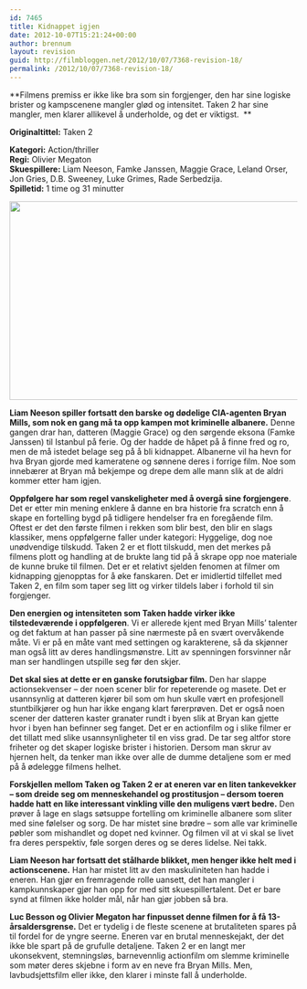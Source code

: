 ```yaml
---
id: 7465
title: Kidnappet igjen
date: 2012-10-07T15:21:24+00:00
author: brennum
layout: revision
guid: http://filmbloggen.net/2012/10/07/7368-revision-18/
permalink: /2012/10/07/7368-revision-18/
---
```

**Filmens premiss er ikke like bra som sin forgjenger, den har sine logiske brister og kampscenene mangler glød og intensitet. Taken 2 har sine mangler, men klarer allikevel å underholde, og det er viktigst.  **

**<!--more-->Originaltittel:** Taken 2

  
**Kategori:** Action/thriller  
**Regi:** Olivier Megaton  
**Skuespillere:** Liam Neeson, Famke Janssen, Maggie Grace, Leland Orser, Jon Gries, D.B. Sweeney, Luke Grimes, Rade Serbedzija.  
**Spilletid:** 1 time og 31 minutter

<a href="http://filmbloggen.net/?attachment_id=7447" rel="attachment wp-att-7447"><img class="alignnone size-large wp-image-7447" src="http://filmbloggen.net/wp-content/uploads//2012/10/Taken-2-bilde-4-620x348.jpg" alt="" width="620" height="348" /></a>

**Liam Neeson spiller fortsatt den barske og dødelige CIA-agenten Bryan Mills, som nok en gang må ta opp kampen mot kriminelle albanere.** Denne gangen drar han, datteren (Maggie Grace) og den sørgende eksona (Famke Janssen) til Istanbul på ferie. Og der hadde de håpet på å finne fred og ro, men de må istedet belage seg på å bli kidnappet. Albanerne vil ha hevn for hva Bryan gjorde med kameratene og sønnene deres i forrige film. Noe som innebærer at Bryan må bekjempe og drepe dem alle mann slik at de aldri kommer etter ham igjen.

**Oppfølgere har som regel vanskeligheter med å overgå sine forgjengere**. Det er etter min mening enklere å danne en bra historie fra scratch enn å skape en fortelling bygd på tidligere hendelser fra en foregående film. Oftest er det den første filmen i rekken som blir best, den blir en slags klassiker, mens oppfølgerne faller under kategori: Hyggelige, dog noe unødvendige tilskudd. Taken 2 er et flott tilskudd, men det merkes på filmens plott og handling at de brukte lang tid på å skrape opp noe materiale de kunne bruke til filmen. Det er et relativt sjelden fenomen at filmer om kidnapping gjenopptas for å øke fanskaren. Det er imidlertid tilfellet med Taken 2, en film som taper seg litt og virker tildels laber i forhold til sin forgjenger.

**Den energien og intensiteten som Taken hadde virker ikke tilstedeværende i oppfølgeren**. Vi er allerede kjent med Bryan Mills&#8217; talenter og det faktum at han passer på sine nærmeste på en svært overvåkende måte. Vi er på en måte vant med settingen og karakterene, så da skjønner man også litt av deres handlingsmønstre. Litt av spenningen forsvinner når man ser handlingen utspille seg før den skjer.

**Det skal sies at dette er en ganske forutsigbar film.** Den har slappe actionsekvenser &#8211; der noen scener blir for repeterende og masete. Det er usannsynlig at datteren kjører bil som om hun skulle vært en profesjonell stuntbilkjører og hun har ikke engang klart førerprøven. Det er også noen scener der datteren kaster granater rundt i byen slik at Bryan kan gjette hvor i byen han befinner seg fanget. Det er en actionfilm og i slike filmer er det tillatt med slike usannsynligheter til en viss grad. De tar seg altfor store friheter og det skaper logiske brister i historien. Dersom man skrur av hjernen helt, da tenker man ikke over alle de dumme detaljene som er med på å ødelegge filmens helhet.

**Forskjellen mellom Taken og Taken 2 er at eneren var en liten tankevekker &#8211; som dreide seg om menneskehandel og prostitusjon &#8211; dersom toeren hadde hatt en like interessant vinkling ville den muligens vært bedre.** Den prøver å lage en slags søtsuppe fortelling om kriminelle albanere som sliter med sine følelser og sorg. De har mistet sine brødre &#8211; som alle var kriminelle pøbler som mishandlet og dopet ned kvinner. Og filmen vil at vi skal se livet fra deres perspektiv, føle sorgen deres og se deres lidelse. Nei takk.

**Liam Neeson har fortsatt det stålharde blikket, men henger ikke helt med i actionscenene.** Han har mistet litt av den maskuliniteten han hadde i eneren. Han gjør en fremragende rolle uansett, det han mangler i kampkunnskaper gjør han opp for med sitt skuespillertalent. Det er bare synd at filmen ikke holder mål, når han gjør jobben så bra.

**Luc Besson og Olivier Megaton har finpusset denne filmen for å få 13-årsaldersgrense.** Det er tydelig i de fleste scenene at brutaliteten spares på til fordel for de yngre seerne. Eneren var en brutal menneskejakt, der det ikke ble spart på de grufulle detaljene. Taken 2 er en langt mer ukonsekvent, stemningsløs, barnevennlig actionfilm om slemme kriminelle som møter deres skjebne i form av en neve fra Bryan Mills. Men, lavbudsjettsfilm eller ikke, den klarer i minste fall å underholde.

<div class="video-shortcode">
</div>
